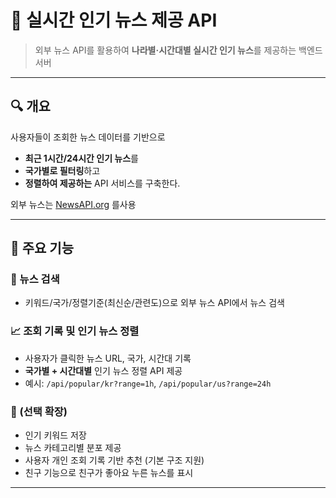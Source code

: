 # 📰 실시간 인기 뉴스 제공 API

> 외부 뉴스 API를 활용하여 **나라별·시간대별 실시간 인기 뉴스**를 제공하는 백엔드 서버

---

## 🔍 개요

사용자들이 조회한 뉴스 데이터를 기반으로  
- **최근 1시간/24시간 인기 뉴스**를  
- **국가별로 필터링**하고  
- **정렬하여 제공하는** API 서비스를 구축한다.

외부 뉴스는 [NewsAPI.org](https://newsapi.org) 를사용

---

## 🧩 주요 기능

### 🔗 뉴스 검색
- 키워드/국가/정렬기준(최신순/관련도)으로 외부 뉴스 API에서 뉴스 검색

### 📈 조회 기록 및 인기 뉴스 정렬
- 사용자가 클릭한 뉴스 URL, 국가, 시간대 기록
- **국가별 + 시간대별** 인기 뉴스 정렬 API 제공
- 예시: `/api/popular/kr?range=1h`, `/api/popular/us?range=24h`

### 🧠 (선택 확장)
- 인기 키워드 저장
- 뉴스 카테고리별 분포 제공
- 사용자 개인 조회 기록 기반 추천 (기본 구조 지원)
- 친구 기능으로 친구가 좋아요 누른 뉴스를 표시

---
